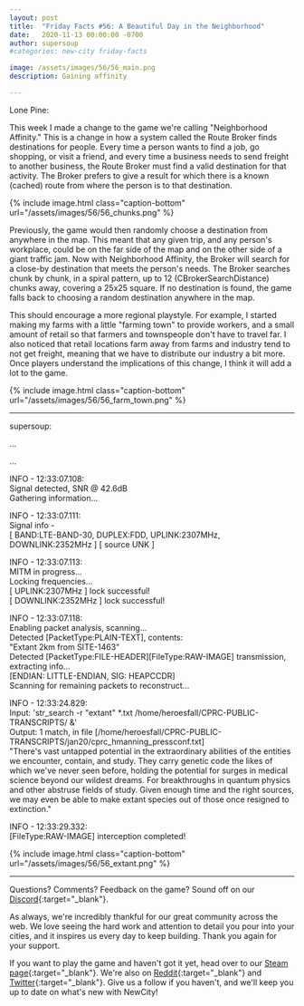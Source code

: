 ```yaml
---
layout: post
title:  "Friday Facts #56: A Beautiful Day in the Neighborhood"
date:   2020-11-13 00:00:00 -0700
author: supersoup
#categories: new-city friday-facts

image: /assets/images/56/56_main.png
description: Gaining affinity

---
```


Lone Pine:


This week I made a change to the game we're calling "Neighborhood Affinity." This is a change in how a system called the Route Broker finds destinations for people. Every time a person wants to find a job, go shopping, or visit a friend, and every time a business needs to send freight to another business, the Route Broker must find a valid destination for that activity. The Broker prefers to give a result for which there is a known (cached) route from where the person is to that destination.

{% include image.html class="caption-bottom"
  url="/assets/images/56/56_chunks.png"
%}

Previously, the game would then randomly choose a destination from anywhere in the map. This meant that any given trip, and any person's workplace, could be on the far side of the map and on the other side of a giant traffic jam. Now with Neighborhood Affinity, the Broker will search for a close-by destination that meets the person's needs. The Broker searches chunk by chunk, in a spiral pattern, up to 12 (CBrokerSearchDistance) chunks away, covering a 25x25 square. If no destination is found, the game falls back to choosing a random destination anywhere in the map.

This should encourage a more regional playstyle. For example, I started making my farms with a little "farming town" to provide workers, and a small amount of retail so that farmers and townspeople don't have to travel far. I also noticed that retail locations farm away from farms and industry tend to not get freight, meaning that we have to distribute our industry a bit more. Once players understand the implications of this change, I think it will add a lot to the game.

{% include image.html class="caption-bottom"
  url="/assets/images/56/56_farm_town.png"
%}

---

supersoup:  
  
...  
  
...  
  
INFO - 12:33:07.108:  
Signal detected, SNR @ 42.6dB  
Gathering information...  
 
INFO - 12:33:07.111:  
Signal info -  
\[ BAND:LTE-BAND-30, DUPLEX:FDD, UPLINK:2307MHz, DOWNLINK:2352MHz \] \[ source UNK \]  
 
INFO - 12:33:07.113:  
MITM in progress...    
Locking frequencies...    
\[ UPLINK:2307MHz \] lock successful!  
\[ DOWNLINK:2352MHz \] lock successful!  
 
INFO - 12:33:07.118:  
Enabling packet analysis, scanning...  
Detected \[PacketType:PLAIN-TEXT\], contents:  
"Extant 2km from SITE-1463"  
Detected \[PacketType:FILE-HEADER\]\[FileType:RAW-IMAGE\] transmission, extracting info...  
\[ENDIAN: LITTLE-ENDIAN, SIG: HEAPCCDR\]  
Scanning for remaining packets to reconstruct...  

INFO - 12:33:24.829:  
Input: 'str_search -r "extant" *.txt /home/heroesfall/CPRC-PUBLIC-TRANSCRIPTS/ &'  
Output: 1 match, in file \[/home/heroesfall/CPRC-PUBLIC-TRANSCRIPTS/jan20/cprc_hmanning_pressconf.txt\]  
"There's vast untapped potential in the extraordinary abilities of the entities we encounter, contain, and study. They carry genetic code the likes of which we've never seen before, holding the potential for surges in medical science beyond our wildest dreams. For breakthroughs in quantum physics and other abstruse fields of study. Given enough time and the right sources, we may even be able to make extant species out of those once resigned to extinction."  

INFO - 12:33:29.332:  
\[FileType:RAW-IMAGE\] interception completed! 

{% include image.html class="caption-bottom"
  url="/assets/images/56/56_extant.png"
%}

---

Questions? Comments? Feedback on the game? Sound off on our [Discord]{:target="_blank"}.

As always, we're incredibly thankful for our great community across the web. We love seeing the hard work and attention to detail you pour into your cities, and it inspires us every day to keep building. Thank you again for your support.

If you want to play the game and haven't got it yet, head over to our [Steam page]{:target="_blank"}. We're also on [Reddit]{:target="_blank"} and [Twitter]{:target="_blank"}. Give us a follow if you haven't, and we'll keep you up to date on what's new with NewCity!

[Discord]:  http://discord.gg/cz6t4J5
[Steam page]: https://store.steampowered.com/app/1067860/NewCity/
[Reddit]: https://www.reddit.com/r/NewCity
[Twitter]: https://twitter.com/lone_pine_games








